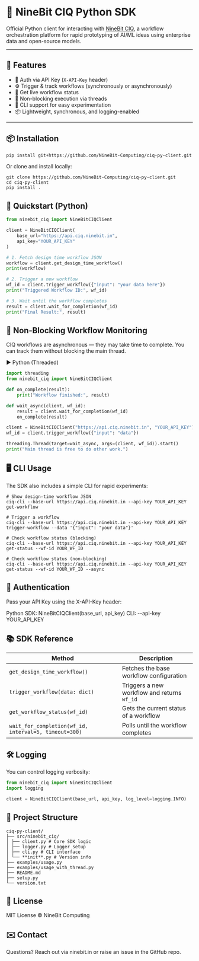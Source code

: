 # 🧠 NineBit CIQ Python SDK

Official Python client for interacting with [NineBit CIQ](https://ciq.ninebit.in), a workflow orchestration platform for rapid prototyping of AI/ML ideas using enterprise data and open-source models.

---

## 🚀 Features

- 🔐 Auth via API Key (`X-API-Key` header)
- ⚙️ Trigger & track workflows (synchronously or asynchronously)
- 🔄 Get live workflow status
- 🧵 Non-blocking execution via threads
- 🧰 CLI support for easy experimentation
- 📦 Lightweight, synchronous, and logging-enabled

---

## 📦 Installation

```bash
pip install git+https://github.com/NineBit-Computing/ciq-py-client.git
```

Or clone and install locally:

```
git clone https://github.com/NineBit-Computing/ciq-py-client.git
cd ciq-py-client
pip install .
```

## 🧪 Quickstart (Python)

```python
from ninebit_ciq import NineBitCIQClient

client = NineBitCIQClient(
    base_url="https://api.ciq.ninebit.in",
    api_key="YOUR_API_KEY"
)

# 1. Fetch design time workflow JSON
workflow = client.get_design_time_workflow()
print(workflow)

# 2. Trigger a new workflow
wf_id = client.trigger_workflow({"input": "your data here"})
print("Triggered Workflow ID:", wf_id)

# 3. Wait until the workflow completes
result = client.wait_for_completion(wf_id)
print("Final Result:", result)

```

## 🧠 Non-Blocking Workflow Monitoring

CIQ workflows are asynchronous — they may take time to complete. You can track them without blocking the main thread.

▶ Python (Threaded)

```python
import threading
from ninebit_ciq import NineBitCIQClient

def on_complete(result):
    print("Workflow finished:", result)

def wait_async(client, wf_id):
    result = client.wait_for_completion(wf_id)
    on_complete(result)

client = NineBitCIQClient("https://api.ciq.ninebit.in", "YOUR_API_KEY")
wf_id = client.trigger_workflow({"input": "data"})

threading.Thread(target=wait_async, args=(client, wf_id)).start()
print("Main thread is free to do other work.")
```

## 🖥️ CLI Usage

The SDK also includes a simple CLI for rapid experiments:

```
# Show design-time workflow JSON
ciq-cli --base-url https://api.ciq.ninebit.in --api-key YOUR_API_KEY get-workflow

# Trigger a workflow
ciq-cli --base-url https://api.ciq.ninebit.in --api-key YOUR_API_KEY trigger-workflow --data '{"input": "your data"}'

# Check workflow status (blocking)
ciq-cli --base-url https://api.ciq.ninebit.in --api-key YOUR_API_KEY get-status --wf-id YOUR_WF_ID

# Check workflow status (non-blocking)
ciq-cli --base-url https://api.ciq.ninebit.in --api-key YOUR_API_KEY get-status --wf-id YOUR_WF_ID --async
```

## 🔐 Authentication

Pass your API Key using the X-API-Key header:

Python SDK: NineBitCIQClient(base_url, api_key)
CLI: --api-key YOUR_API_KEY

## 📚 SDK Reference

| Method                                                | Description                                 |
| ----------------------------------------------------- | ------------------------------------------- |
| `get_design_time_workflow()`                          | Fetches the base workflow configuration     |
| `trigger_workflow(data: dict)`                        | Triggers a new workflow and returns `wf_id` |
| `get_workflow_status(wf_id)`                          | Gets the current status of a workflow       |
| `wait_for_completion(wf_id, interval=5, timeout=300)` | Polls until the workflow completes          |

## 🛠️ Logging

You can control logging verbosity:

```python
from ninebit_ciq import NineBitCIQClient
import logging

client = NineBitCIQClient(base_url, api_key, log_level=logging.INFO)
```

## 📁 Project Structure

```
ciq-py-client/
├── src/ninebit_ciq/
│ ├── client.py # Core SDK logic
│ ├── logger.py # Logger setup
│ ├── cli.py # CLI interface
│ └── **init**.py # Version info
├── examples/usage.py
├── examples/usage_with_thread.py
├── README.md
├── setup.py
└── version.txt
```

## 📄 License

MIT License © NineBit Computing

## ✉️ Contact

Questions? Reach out via ninebit.in or raise an issue in the GitHub repo.

